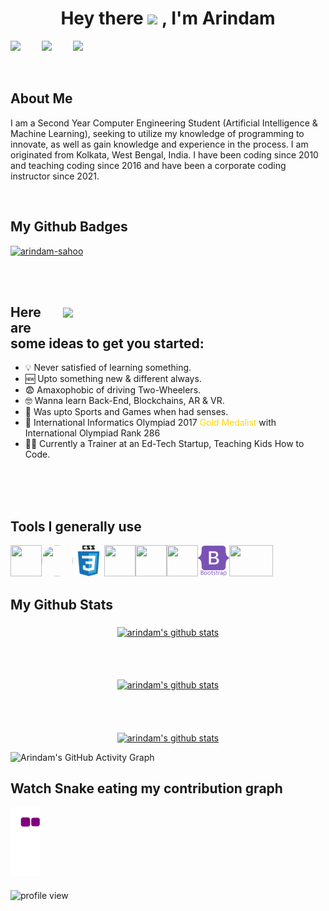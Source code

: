 
<h1 align="center"> Hey there <img src="https://github.com/TheDudeThatCode/TheDudeThatCode/raw/master/Assets/Hi.gif" width="43" style="max-width: 100%;"> , I'm Arindam </h1>

<a href="https://www.linkedin.com/in/arindam-sahoo/">
  <img align="left" width="50px" src="https://upload.wikimedia.org/wikipedia/commons/thumb/c/ca/LinkedIn_logo_initials.png/640px-LinkedIn_logo_initials.png">
</a>

<a href="https://www.instagram.com/this_is_arin02/">
  <img align="left" width="50px" src="https://upload.wikimedia.org/wikipedia/commons/thumb/a/a5/Instagram_icon.png/2048px-Instagram_icon.png"  />
</a>

<a href="https://t.me/this_is_arin02">
  <img align="left" width="50px" src="https://icons-for-free.com/download-icon-media+social+telegram+icon-1320193121598222952_512.png"  />
</a>

<br><br><br>

## About Me
<p>I am a Second Year Computer Engineering Student (Artificial Intelligence & Machine Learning), seeking to utilize my knowledge of programming to innovate, as well as gain knowledge and experience in the process. I am originated from Kolkata, West Bengal, India. I have been coding since 2010 and teaching coding since 2016 and have been a corporate coding instructor since 2021.</p>
</br>



## My Github Badges
<p align="left"> <a href="https://github.com/ryo-ma/github-profile-trophy"><img src="https://github-profile-trophy.vercel.app/?username=arindam-sahoo" alt="arindam-sahoo" /></a> </p>
<br><br>

<p align="center"><img align="right" src="https://media0.giphy.com/media/qgQUggAC3Pfv687qPC/giphy.gif" style="padding:20px;" width=400></p>

## Here are some ideas to get you started:

- 💡 Never satisfied of learning something.
- 🆕 Upto something new & different always.
- 😨 Amaxophobic of driving Two-Wheelers.
- 🤓 Wanna learn Back-End, Blockchains, AR & VR.
- 🏏 Was upto Sports and Games when had senses.
- 🥇 International Informatics Olympiad 2017 <span style="color:gold;">Gold Medalist</span> with International Olympiad Rank 286
- 👨‍🏫 Currently a Trainer at an Ed-Tech Startup, Teaching Kids How to Code.

<br><br><br>
## Tools I generally use
<img align="left" src = "https://www.vectorlogo.zone/logos/python/python-icon.svg" width="50" height="50">
<img align="left" src = "https://upload.wikimedia.org/wikipedia/commons/thumb/6/61/HTML5_logo_and_wordmark.svg/640px-HTML5_logo_and_wordmark.svg.png" width="50" height="50" style="border-radius: 50%">
<img align="left" src = "https://raw.githubusercontent.com/devicons/devicon/master/icons/css3/css3-original-wordmark.svg" width="50" height="50">
<img align="left" src = "https://www.vectorlogo.zone/logos/java/java-icon.svg" width="50" height="50">
<img align="left" src = "https://upload.vectorlogo.zone/logos/visualstudio_code/images/0aea25bb-27bb-427f-8d65-f999bf0cba67.svg" width="50" height="50">
<img align="left" src = "https://www.vectorlogo.zone/logos/github/github-icon.svg" width="50" height="50">
<img align="left" src = "https://raw.githubusercontent.com/devicons/devicon/master/icons/bootstrap/bootstrap-plain-wordmark.svg" width="50" height="50">
<img src="https://upload.wikimedia.org/wikipedia/commons/thumb/8/87/Arduino_Logo.svg/2560px-Arduino_Logo.svg.png" width="70" height="50">


## My Github Stats
<p align="center">
<a href="https://github.com/arindam-sahoo">
 <img align="middle" src="https://github-readme-stats.vercel.app/api?username=arindam-sahoo&show_icons=true&theme=react&line_height=27" alt="arindam's github stats"/>
</a> </p>
</br>
</br>
<p align="center">
<a href="https://github.com/arindam-sahoo">
 <img align="middle" src="https://github-readme-streak-stats.herokuapp.com/?user=arindam-sahoo&theme=react" alt="arindam's github stats"/>
 </a></p>
</br>
</br>
<p align="center">
<a href="https://github.com/arindam-sahoo">
  <img align="middle" src="https://github-readme-stats.vercel.app/api/top-langs/?username=arindam-sahoo&theme=react&hide_langs_below=1&line_height=27" alt="arindam's github stats" />
</a> </p>

![Arindam's GitHub Activity Graph](https://activity-graph.herokuapp.com/graph?username=arindam-sahoo&theme=react-dark)


## Watch Snake eating my contribution graph
![snake gif](https://github.com/arindam-sahoo/arindam-sahoo/blob/output/github-contribution-grid-snake.gif)

<img align="middle" src="https://gpvc.arturio.dev/arindam-sahoo" alt="profile view" />
